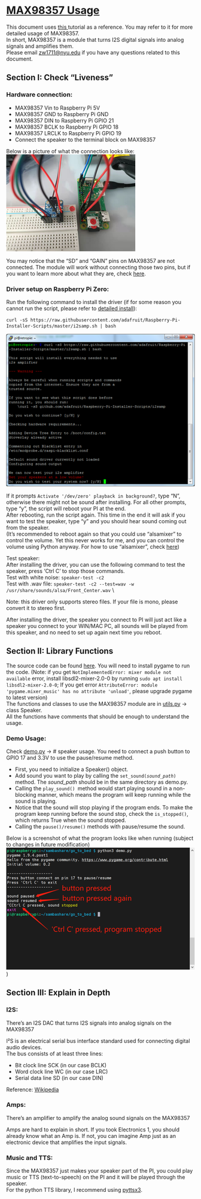 # [MAX98357 Usage](https://docs.google.com/document/d/1lCNbjpJjaGeghekCEqEAb7HH2yvS6W-WQb5ySiKuCyw/edit#heading=h.56rlp33oo5d8)

This document uses [this ](https://learn.adafruit.com/adafruit-max98357-i2s-class-d-mono-amp/overview)tutorial as a reference. You may refer to it for more detailed usage of MAX98357. \
In short, MAX98357 is a module that turns I2S digital signals into analog signals and amplifies them. \
Please email [zw1711@nyu.edu](mailto:zw1711@nyu.edu) if you have any questions related to this document.


## Section I: Check “Liveness”

### **Hardware connection**:
* MAX98357 Vin to Raspberry Pi 5V
* MAX98357 GND to Raspberry Pi GND
* MAX98357 DIN to Raspberry Pi GPIO 21
* MAX98357 BCLK to Raspberry Pi GPIO 18
* MAX98357 LRCLK to Raspberry Pi GPIO 19
* Connect the speaker to the terminal block on MAX98357

Below is a picture of what the connection looks like: \
![hardware_connection](speaker_readme_pics/hardware_connection.png)

You may notice that the “SD” and “GAIN” pins on MAX98357 are not connected. The module will work without connecting those two pins, but if you want to learn more about what they are, check [here](https://learn.adafruit.com/adafruit-max98357-i2s-class-d-mono-amp/pinouts).


### **Driver setup on Raspberry Pi Zero**:

Run the following command to install the driver (if for some reason you cannot run the script, please refer to [detailed install](https://learn.adafruit.com/adafruit-max98357-i2s-class-d-mono-amp/pinouts)):
```
curl -sS https://raw.githubusercontent.com/adafruit/Raspberry-Pi-Installer-Scripts/master/i2samp.sh | bash
```
![driver_install](speaker_readme_pics/driver_install.png)

If it prompts `Activate '/dev/zero' playback in background?`, type “N”, otherwise there might not be sound after installing. For all other prompts, type “y”, the script will reboot your PI at the end. \
After rebooting, run the script again. This time in the end it will ask if you want to test the speaker, type “y” and you should hear sound coming out from the speaker. \
(It’s recommended to reboot again so that you could use “alsamixer” to control the volume. Yet this never works for me, and you can control the volume using Python anyway. For how to use “alsamixer”, check [here](https://learn.adafruit.com/adafruit-max98357-i2s-class-d-mono-amp/raspberry-pi-usage#:~:text=Once%20rebooted%2C%20try,zero%20playback%20service.))

Test speaker: \
After installing the driver, you can use the following command to test the speaker, press ‘Ctrl C’ to stop those commands. \
Test with white noise: `speaker-test -c2` \
Test with .wav file: `speaker-test -c2 --test=wav -w /usr/share/sounds/alsa/Front_Center.wav` \

Note: this driver only supports stereo files. If your file is mono, please convert it to stereo first.

After installing the driver, the speaker you connect to PI will just act like a speaker you connect to your WIN/MAC PC, all sounds will be played from this speaker, and no need to set up again next time you reboot.


## Section II: Library Functions
The source code can be found [here](https://github.com/JerryWuZiJie/go_to_bed). You will need to install pygame to run the code. (Note: if you get `NotImplementedError: mixer module not available` error, install libsdl2-mixer-2.0-0 by running `sudo apt install libsdl2-mixer-2.0-0`; If you get error `AttributeError: module 'pygame.mixer_music' has no attribute 'unload'`, please upgrade pygame to latest version) \
The functions and classes to use the MAX98357 module are in [utils.py](https://github.com/JerryWuZiJie/go_to_bed/blob/main/utils.py) -> class Speaker. \
All the functions have comments that should be enough to understand the usage.

### **Demo Usage**:
Check [demo.py](https://github.com/JerryWuZiJie/go_to_bed/blob/main/demo.py) -> # speaker usage. You need to connect a push button to GPIO 17 and 3.3V to use the pause/resume method.
* First, you need to initialize a Speaker() object.
* Add sound you want to play by calling the <code>set_sound(<em>sound_path</em>)</code> method. The <em>sound_path </em>should be in the same directory as demo.py.
* Calling the <code>play_sound() </code>method would start playing sound in a non-blocking manner, which means the program will keep running while the sound is playing.
* Notice that the sound will stop playing if the program ends. To make the program keep running before the sound stop, check the <code>is_stopped()</code>, which returns True when the sound stopped.
* Calling the <code>pause()/resume()</code> methods with pause/resume the sound.

Below is a screenshot of what the program looks like when running (subject to changes in future modification) \
![run_demo](speaker_readme_pics/run_demo.png))


## Section III: Explain in Depth

### **I2S**:
There’s an I2S DAC that turns I2S signals into analog signals on the MAX98357

I²S is an electrical serial bus interface standard used for connecting digital audio devices. \
The bus consists of at least three lines:
* Bit clock line SCK (in our case BCLK)
* Word clock line WC (in our case LRC)
* Serial data line SD (in our case DIN)

Reference: [Wikipedia](https://www.wikiwand.com/en/I%C2%B2S)

### **Amps**:
There’s an amplifier to amplify the analog sound signals on the MAX98357

Amps are hard to explain in short. If you took Electronics 1, you should already know what an Amp is. If not, you can imagine Amp just as an electronic device that amplifies the input signals.

### **Music and TTS**:
Since the MAX98357 just makes your speaker part of the PI, you could play music or TTS (text-to-speech) on the PI and it will be played through the speaker. \
For the python TTS library, I recommend using [pyttsx3](https://pyttsx3.readthedocs.io/en/latest/engine.html#examples).
